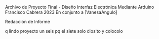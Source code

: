 Archivo de Proyecto Final - Diseño Interfaz Electrónica Mediante Arduino
Francisco Cabrera     2023
En conjunto a [VanesaAngulo]

Redacción de Informe

q lindo proyecto un seis
pq el siete solo diosito y colocolo
